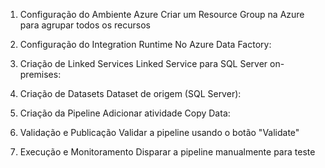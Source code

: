 1. Configuração do Ambiente Azure
Criar um Resource Group na Azure para agrupar todos os recursos

2. Configuração do Integration Runtime
No Azure Data Factory:

3. Criação de Linked Services
Linked Service para SQL Server on-premises:


4. Criação de Datasets
Dataset de origem (SQL Server):


5. Criação da Pipeline
Adicionar atividade Copy Data:



6. Validação e Publicação
Validar a pipeline usando o botão "Validate"


7. Execução e Monitoramento
Disparar a pipeline manualmente para teste



